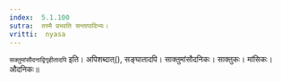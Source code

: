 ```yaml
---
index:  5.1.100
sutra:  तस्मै प्रभवति सन्तापादिभ्यः।
vritti:  nyasa
---
```


`सक्तुमांसौदनाद्विगृहीतादपि` इति। अपिशब्दात्(), सङ्घातादपि। साक्तुमांसौदनिकः। साक्तुकः। मांसिकः। औदनिकः॥
